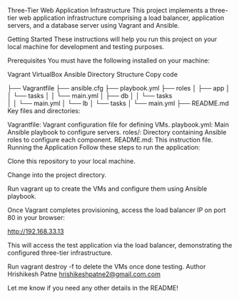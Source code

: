 Three-Tier Web Application Infrastructure
This project implements a three-tier web application infrastructure comprising a load balancer, application servers, and a database server using Vagrant and Ansible.

Getting Started
These instructions will help you run this project on your local machine for development and testing purposes.

Prerequisites
You must have the following installed on your machine:

Vagrant
VirtualBox
Ansible
Directory Structure
Copy code

├── Vagrantfile
├── ansible.cfg
├── playbook.yml
├── roles
│   ├── app
│   │   └── tasks
│   │       └── main.yml
│   ├── db
│   │   └── tasks   
│   │       └── main.yml
│   └── lb
│       └── tasks
│           └── main.yml
├── README.md
Key files and directories:

Vagrantfile: Vagrant configuration file for defining VMs.
playbook.yml: Main Ansible playbook to configure servers.
roles/: Directory containing Ansible roles to configure each component.
README.md: This instruction file.
Running the Application
Follow these steps to run the application:

Clone this repository to your local machine.

Change into the project directory.

Run vagrant up to create the VMs and configure them using Ansible playbook.

Once Vagrant completes provisioning, access the load balancer IP on port 80 in your browser:

http://192.168.33.13

This will access the test application via the load balancer, demonstrating the configured three-tier infrastructure.

Run vagrant destroy -f to delete the VMs once done testing.
Author
Hrishikesh Patne
hrishikeshpatne2@gmail.com.com

Let me know if you need any other details in the README!
